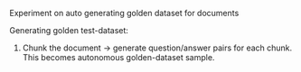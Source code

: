 Experiment on auto generating golden dataset for documents


Generating golden test-dataset:
1. Chunk the document -> generate question/answer pairs for each chunk. This becomes autonomous golden-dataset sample.

